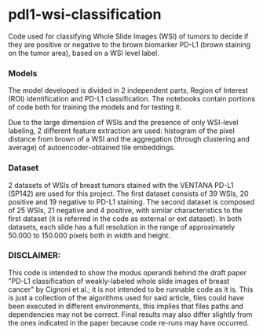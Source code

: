 # pdl1-wsi-classification
Code used for classifying Whole Slide Images (WSI) of tumors to decide if they are positive or negative to the brown biomarker PD-L1 (brown staining on the tumor area), based on a WSI level label. 

### Models
The model developed is divided in 2 independent parts, Region of Interest (ROI) identification and PD-L1 classification. The notebooks contain portions of code both for training the models and for testing it.

Due to the large dimension of WSIs and the presence of only WSI-level labeling, 2 different feature extraction are used: histogram of the pixel distance from brown of a WSI and the aggregation (through clustering and average) of autoencoder-obtained tile embeddings.

### Dataset
2 datasets of WSIs of breast tumors stained with the VENTANA PD-L1 (SP142)  are used for this project. The first dataset consists of 39 WSIs, 20 positive and 19 negative to PD-L1 staining.
The second dataset is composed of 25 WSIs, 21 negative and 4 positive, with similar characteristics to the first dataset (it is referred in the code as external or ext dataset). 
In both datasets, each slide has a full resolution in the range of approximately 50.000 to 150.000 pixels both in width and height.


### DISCLAIMER:
This code is intended to show the modus operandi behind the draft paper "PD-L1 classification of weakly-labeled whole slide
images of breast cancer" by Cignoni et al.; it is not intended to be runnable code as it is. 
This is just a collection of the algorithms used for said article, files could have been executed in different environments, this implies that files paths and dependencies may not be correct. Final results may also differ slightly from the ones indicated in the paper because code re-runs may have occurred.
